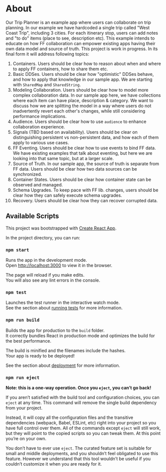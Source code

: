 # About

Our Trip Planner is an example app where users can collaborate on trip planning. 
In our example we have hardcoded a single trip called "West Coast Trip", including 3 cities. 
For each itinerary stop, users can add notes and "to do" items (place to see, description etc). 
This example intends to educate on how FF collaboration can empower existing apps having their own data model and source of truth. 
This project is work in progress. In its final form it will address following topics:

1. Containers. Users should be clear how to reason about when and where to apply FF containers, how to share them etc.
2. Basic DDSes. Users should be clear how "optimistic" DDSes behave, and how to apply that knowledge in our sample app. We are starting with `SharedMap` and `SharedString`.
3. Modeling Collaboration. Users should be clear how to model more complex collaboration data. In our sample app here, we have collections where each item can have place, description & category. We want to discuss how we are splitting the model in a way where users do not inadvertently revert each other's changes, while still considering performance implications.
4. Audience. Users should be clear how to use `audience` to enhance collaboration experience.
5. Signals (TBD based on availability). Users should be clear on distinguishing persistent vs non-persistent data, and how each of them apply to various use cases.
6. FF Eventing. Users should be clear how to use events to bind FF data. We have existing examples that talk about eventing, but here we are looking into that same topic, but at a larger scale.
7. Source of Truth. In our sample app, the source of truth is separate from FF data. Users should be clear how two data sources can be synchronized.
8. Container States. Users should be clear how container state can be observed and managed.
9. Schema Upgrades. To keep pace with FF lib. changes, users should be clear how they can safely execute schema upgrades.
10. Recovery. Users should be clear how they can recover corrupted data.

## Available Scripts

This project was bootstrapped with [Create React App](https://github.com/facebook/create-react-app).

In the project directory, you can run:

### `npm start`

Runs the app in the development mode.\
Open [http://localhost:3000](http://localhost:3000) to view it in the browser.

The page will reload if you make edits.\
You will also see any lint errors in the console.

### `npm test`

Launches the test runner in the interactive watch mode.\
See the section about [running tests](https://facebook.github.io/create-react-app/docs/running-tests) for more information.

### `npm run build`

Builds the app for production to the `build` folder.\
It correctly bundles React in production mode and optimizes the build for the best performance.

The build is minified and the filenames include the hashes.\
Your app is ready to be deployed!

See the section about [deployment](https://facebook.github.io/create-react-app/docs/deployment) for more information.

### `npm run eject`

**Note: this is a one-way operation. Once you `eject`, you can’t go back!**

If you aren’t satisfied with the build tool and configuration choices, you can `eject` at any time. This command will remove the single build dependency from your project.

Instead, it will copy all the configuration files and the transitive dependencies (webpack, Babel, ESLint, etc) right into your project so you have full control over them. All of the commands except `eject` will still work, but they will point to the copied scripts so you can tweak them. At this point you’re on your own.

You don’t have to ever use `eject`. The curated feature set is suitable for small and middle deployments, and you shouldn’t feel obligated to use this feature. However we understand that this tool wouldn’t be useful if you couldn’t customize it when you are ready for it.
